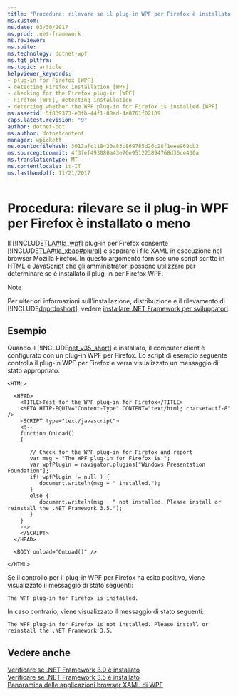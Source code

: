 ```yaml
---
title: "Procedura: rilevare se il plug-in WPF per Firefox è installato o meno"
ms.custom: 
ms.date: 03/30/2017
ms.prod: .net-framework
ms.reviewer: 
ms.suite: 
ms.technology: dotnet-wpf
ms.tgt_pltfrm: 
ms.topic: article
helpviewer_keywords:
- plug-in for Firefox [WPF]
- detecting Firefox installation [WPF]
- checking for the Firefox plug-in [WPF]
- Firefox [WPF], detecting installation
- detecting whether the WPF plug-in for Firefox is installed [WPF]
ms.assetid: 5f839373-e3fb-44f1-88ad-4a0761f02189
caps.latest.revision: "9"
author: dotnet-bot
ms.author: dotnetcontent
manager: wpickett
ms.openlocfilehash: 3012afc118420a83c869785d26c28f1eee969cb3
ms.sourcegitcommit: 4f3fef493080a43e70e951223894768d36ce430a
ms.translationtype: MT
ms.contentlocale: it-IT
ms.lasthandoff: 11/21/2017
---
```

# <a name="how-to-detect-whether-the-wpf-plug-in-for-firefox-is-installed"></a>Procedura: rilevare se il plug-in WPF per Firefox è installato o meno
Il [!INCLUDE[TLA#tla_wpf](../../../../includes/tlasharptla-wpf-md.md)] plug-in per Firefox consente [!INCLUDE[TLA#tla_xbap#plural](../../../../includes/tlasharptla-xbapsharpplural-md.md)] e separare i file XAML in esecuzione nel browser Mozilla Firefox. In questo argomento fornisce uno script scritto in HTML e JavaScript che gli amministratori possono utilizzare per determinare se è installato il plug-in per Firefox WPF.  
  
> [!NOTE]
>  Per ulteriori informazioni sull'installazione, distribuzione e il rilevamento di [!INCLUDE[dnprdnshort](../../../../includes/dnprdnshort-md.md)], vedere [installare .NET Framework per sviluppatori](../../../../docs/framework/install/guide-for-developers.md).  
  
## <a name="example"></a>Esempio  
 Quando il [!INCLUDE[net_v35_short](../../../../includes/net-v35-short-md.md)] è installato, il computer client è configurato con un plug-in WPF per Firefox. Lo script di esempio seguente controlla il plug-in WPF per Firefox e verrà visualizzato un messaggio di stato appropriato.  
  
```  
<HTML>  
  
  <HEAD>  
    <TITLE>Test for the WPF plug-in for Firefox</TITLE>  
    <META HTTP-EQUIV="Content-Type" CONTENT="text/html; charset=utf-8" />  
    <SCRIPT type="text/javascript">  
    <!--  
    function OnLoad()  
    {  
  
       // Check for the WPF plug-in for Firefox and report  
       var msg = "The WPF plug-in for Firefox is ";  
       var wpfPlugin = navigator.plugins["Windows Presentation Foundation"];  
       if( wpfPlugin != null ) {  
          document.writeln(msg + " installed.");  
       }  
       else {  
          document.writeln(msg + " not installed. Please install or reinstall the .NET Framework 3.5.");  
       }  
    }  
    -->  
    </SCRIPT>  
  </HEAD>  
  
  <BODY onload="OnLoad()" />  
  
</HTML>  
```  
  
 Se il controllo per il plug-in WPF per Firefox ha esito positivo, viene visualizzato il messaggio di stato seguenti:  
  
 `The WPF plug-in for Firefox is installed.`  
  
 In caso contrario, viene visualizzato il messaggio di stato seguenti:  
  
 `The WPF plug-in for Firefox is not installed. Please install or reinstall the .NET Framework 3.5.`  
  
## <a name="see-also"></a>Vedere anche  
 [Verificare se .NET Framework 3.0 è installato](../../../../docs/framework/wpf/app-development/how-to-detect-whether-the-net-framework-3-0-is-installed.md)  
 [Verificare se .NET Framework 3.5 è installato](../../../../docs/framework/wpf/app-development/how-to-detect-whether-the-net-framework-3-5-is-installed.md)  
 [Panoramica delle applicazioni browser XAML di WPF](../../../../docs/framework/wpf/app-development/wpf-xaml-browser-applications-overview.md)
